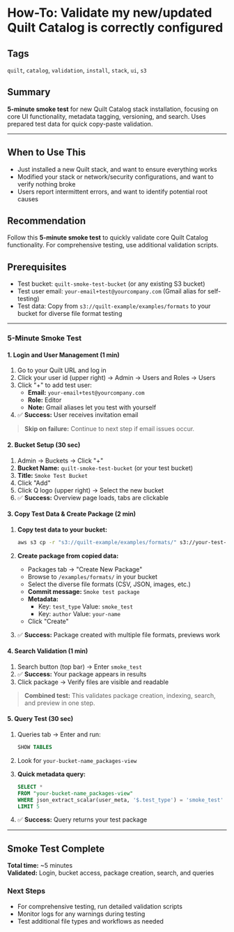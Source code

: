 # How-To: Validate my new/updated Quilt Catalog is correctly configured

## Tags

`quilt`, `catalog`, `validation`, `install`, `stack`, `ui`, `s3`

## Summary

**5-minute smoke test** for new Quilt Catalog stack installation, focusing on core UI functionality, metadata tagging, versioning, and search. Uses prepared test data for quick copy-paste validation.

---

## When to Use This

- Just installed a new Quilt stack, and want to ensure everything works
- Modified your stack or network/security configurations, and want to verify nothing broke
- Users report intermittent errors, and want to identify potential root causes

## Recommendation

Follow this **5-minute smoke test** to quickly validate core Quilt Catalog functionality. For comprehensive testing, use additional validation scripts.

## Prerequisites

- Test bucket: `quilt-smoke-test-bucket` (or any existing S3 bucket)
- Test user email: `your-email+test@yourcompany.com` (Gmail alias for self-testing)
- Test data: Copy from `s3://quilt-example/examples/formats` to your bucket for diverse file format testing

---

### 5-Minute Smoke Test

#### 1. Login and User Management (1 min)

1. Go to your Quilt URL and log in
2. Click your user id (upper right) → Admin → Users and Roles → Users
3. Click "+" to add test user:
   - **Email:** `your-email+test@yourcompany.com`
   - **Role:** Editor
   - **Note:** Gmail aliases let you test with yourself
4. ✅ **Success:** User receives invitation email

> **Skip on failure:** Continue to next step if email issues occur.

#### 2. Bucket Setup (30 sec)

1. Admin → Buckets → Click "+"
2. **Bucket Name:** `quilt-smoke-test-bucket` (or your test bucket)
3. **Title:** `Smoke Test Bucket`
4. Click "Add"
5. Click Q logo (upper right) → Select the new bucket
6. ✅ **Success:** Overview page loads, tabs are clickable

#### 3. Copy Test Data & Create Package (2 min)

1. **Copy test data to your bucket:**

   ```bash
   aws s3 cp -r "s3://quilt-example/examples/formats/" s3://your-test-bucket/examples/formats/
   ```

2. **Create package from copied data:**
   - Packages tab → "Create New Package"
   - Browse to `/examples/formats/` in your bucket
   - Select the diverse file formats (CSV, JSON, images, etc.)
   - **Commit message:** `Smoke test package`
   - **Metadata:**
     - Key: `test_type` Value: `smoke_test`
     - Key: `author` Value: `your-name`
   - Click "Create"

3. ✅ **Success:** Package created with multiple file formats, previews work

#### 4. Search Validation (1 min)

1. Search button (top bar) → Enter `smoke_test`
2. ✅ **Success:** Your package appears in results
3. Click package → Verify files are visible and readable

> **Combined test:** This validates package creation, indexing, search, and preview in one step.

#### 5. Query Test (30 sec)

1. Queries tab → Enter and run:

   ```sql
   SHOW TABLES
   ```

2. Look for `your-bucket-name_packages-view`
3. **Quick metadata query:**

   ```sql
   SELECT *
   FROM "your-bucket-name_packages-view"
   WHERE json_extract_scalar(user_meta, '$.test_type') = 'smoke_test'
   LIMIT 5
   ```

4. ✅ **Success:** Query returns your test package

---

## Smoke Test Complete

**Total time:** ~5 minutes  
**Validated:** Login, bucket access, package creation, search, and queries

### Next Steps

- For comprehensive testing, run detailed validation scripts
- Monitor logs for any warnings during testing
- Test additional file types and workflows as needed
